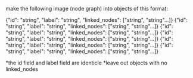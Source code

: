 
make the following image (node graph) into objects of this format:

  {"id": "string", "label": "string", "linked_nodes": ["string", "string"...]}
  {"id": "string", "label": "string", "linked_nodes": ["string", "string"...]}
  {"id": "string", "label": "string", "linked_nodes": ["string", "string"...]}
  {"id": "string", "label": "string", "linked_nodes": ["string", "string"...]}
  {"id": "string", "label": "string", "linked_nodes": ["string", "string"...]}
  {"id": "string", "label": "string", "linked_nodes": ["string", "string"...]}

*the id field and label field are identicle
*leave out objects with no linked_nodes
